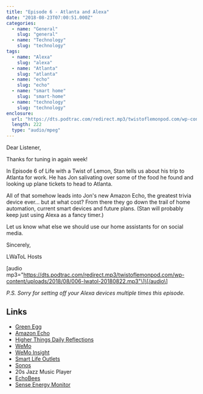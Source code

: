 ```yaml
---
title: "Episode 6 - Atlanta and Alexa"
date: "2018-08-23T07:00:51.000Z"
categories:
  - name: "General"
    slug: "general"
  - name: "Technology"
    slug: "technology"
tags:
  - name: "Alexa"
    slug: "alexa"
  - name: "Atlanta"
    slug: "atlanta"
  - name: "echo"
    slug: "echo"
  - name: "smart home"
    slug: "smart-home"
  - name: "technology"
    slug: "technology"
enclosure:
  url: "https://dts.podtrac.com/redirect.mp3/twistoflemonpod.com/wp-content/uploads/2018/08/006-lwatol-20180822.mp3"
  length: 222
  type: "audio/mpeg"
---
```


Dear Listener,

Thanks for tuning in again week!

In Episode 6 of Life with a Twist of Lemon, Stan tells us about his trip to Atlanta for work. He has Jon salivating over some of the food he found and looking up plane tickets to head to Atlanta.

All of that somehow leads into Jon's new Amazon Echo, the greatest trivia device ever... but at what cost? From there they go down the trail of home automation, current smart devices and future plans. (Stan will probably keep just using Alexa as a fancy timer.)

Let us know what else we should use our home assistants for on social media.

Sincerely,

LWaToL Hosts

\[audio mp3="https://dts.podtrac.com/redirect.mp3/twistoflemonpod.com/wp-content/uploads/2018/08/006-lwatol-20180822.mp3"\]\[/audio\]

_P.S. Sorry for setting off your Alexa devices multiple times this episode._

## Links

- [Green Egg](https://biggreenegg.com)
- [Amazon Echo](https://amzn.to/2PujKL3)
- [Higher Things Daily Reflections](https://media.higherthings.org/reflections/)
- [WeMo](https://amzn.to/2BzdA9u)
- [WeMo Insight](https://amzn.to/2OZk5Er)
- [Smart Life Outlets](https://amzn.to/2MrphUR)
- [Sonos](https://amzn.to/2MwEN20)
- 20s Jazz Music Player
- [EchoBees](https://amzn.to/2MLB7sg)
- [Sense Energy Monitor](https://amzn.to/2w6fKbL)
